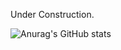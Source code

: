 Under Construction.


![Anurag's GitHub stats](https://github-readme-stats.vercel.app/api?username=BlankSpot08&show_icons=true&theme=synthwave)

